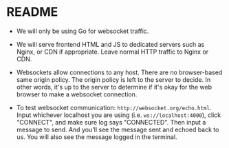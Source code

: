 # README

- We will only be using Go for websocket traffic. 
- We will serve frontend HTML and JS to dedicated servers such as Nginx, or CDN if appropriate. Leave normal HTTP traffic to Nginx or CDN.
- Websockets allow connections to any host. There are no browser-based same origin policy. The origin policy is left to the server to decide. In other words, it's up to the server to determine if it's okay for the web browser to make a websocket connection.

- To test websocket communication: `http://websocket.org/echo.html`. Input whichever localhost you are using (i.e. `ws://localhost:4000`), click "CONNECT", and make sure log says "CONNECTED". Then input a message to send. And you'll see the message sent and echoed back to us. You will also see the message logged in the terminal.